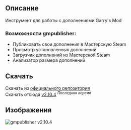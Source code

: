 ## Описание

Инструмент для работы с дополнениями Garry's Mod

### Возможности gmpublisher:

- Публиковать свои дополнения в Мастерскую Steam
- Просмотр установленных дополнений
- Загрузчик дополнений из Мастерской Steam
- Анализатор размера дополнений

## Скачать

Скачать из [официального репозитория][gmpublisher]  
Скачать отсюда [v2.10.4][gmpublisher-here] <sup>_Последняя версия_</sup>

## Изображения

![gmpublisher v2.10.4][gmpublisher-preview]


<!--Links-->
[gmpublisher]: https://github.com/WilliamVenner/gmpublisher/releases
[gmpublisher-preview]: https://github.com/user-attachments/assets/6741fb34-d2e6-46de-8769-1e7bf54f8eab
[gmpublisher-here]: https://github.com/boxden/source-experience/raw/main/Programs/gmpublisher%202.10.4/gmpublisher_2.10.4_x64_en-US.msi
